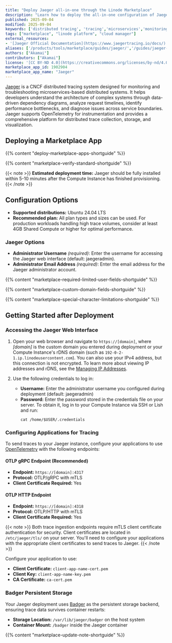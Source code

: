 ```yaml
---
title: "Deploy Jaeger all-in-one through the Linode Marketplace"
description: "Learn how to deploy the all-in-one configuration of Jaeger, a CNCF distributed tracing system for monitoring and troubleshooting microservices architectures, on an Akamai Compute Instance."
published: 2025-09-04
modified: 2025-09-04
keywords: ['distributed tracing', 'tracing','microservices','monitoring','observability','jaeger','cncf']
tags: ["marketplace", "linode platform", "cloud manager"]
external_resources:
- '[Jaeger Official Documentation](https://www.jaegertracing.io/docs/)'
aliases: ['/products/tools/marketplace/guides/jaeger/','/guides/jaeger-marketplace-app/']
authors: ["Akamai"]
contributors: ["Akamai"]
license: '[CC BY-ND 4.0](https://creativecommons.org/licenses/by-nd/4.0)'
marketplace_app_id: 1902904
marketplace_app_name: "Jaeger"
---
```


[Jaeger](https://www.jaegertracing.io/) is a CNCF distributed tracing system designed for monitoring and troubleshooting microservices-based distributed systems. It helps developers understand the architecture of complex systems through data-driven dependency diagrams, analyze request timelines, identify performance bottlenecks, and diagnose issues across service boundaries. Jaeger supports OpenTelemetry for instrumentation and provides a comprehensive platform for distributed trace collection, storage, and visualization.

## Deploying a Marketplace App

{{% content "deploy-marketplace-apps-shortguide" %}}

{{% content "marketplace-verify-standard-shortguide" %}}

{{< note >}}
**Estimated deployment time:** Jaeger should be fully installed within 5-10 minutes after the Compute Instance has finished provisioning.
{{< /note >}}

## Configuration Options

- **Supported distributions:** Ubuntu 24.04 LTS
- **Recommended plan:** All plan types and sizes can be used. For production workloads handling high trace volumes, consider at least 4GB Shared Compute or higher for optimal performance.

### Jaeger Options

- **Administrator Username** *(required)*: Enter the username for accessing the Jaeger web interface (default: jaegeradmin).
- **Administrator Email Address** *(required)*: Enter the email address for the Jaeger administrator account.

{{% content "marketplace-required-limited-user-fields-shortguide" %}}

{{% content "marketplace-custom-domain-fields-shortguide" %}}

{{% content "marketplace-special-character-limitations-shortguide" %}}

## Getting Started after Deployment

### Accessing the Jaeger Web Interface

1.  Open your web browser and navigate to `https://[domain]`, where *[domain]* is the custom domain you entered during deployment or your Compute Instance's rDNS domain (such as `192-0-2-1.ip.linodeusercontent.com`). You can also use your IPv4 address, but this connection is not encrypted. To learn more about viewing IP addresses and rDNS, see the [Managing IP Addresses](/docs/products/compute/compute-instances/guides/manage-ip-addresses/).

2.  Use the following credentials to log in:
    - **Username:** Enter the administrator username you configured during deployment (default: jaegeradmin)
    - **Password:** Enter the password stored in the credentials file on your server. To obtain it, log in to your Compute Instance via SSH or Lish and run:
        ```command
        cat /home/$USER/.credentials
        ```

### Configuring Applications for Tracing

To send traces to your Jaeger instance, configure your applications to use [OpenTelemetry](https://opentelemetry.io/docs/) with the following endpoints:

#### OTLP gRPC Endpoint (Recommended)
- **Endpoint:** `https://[domain]:4317`
- **Protocol:** OTLP/gRPC with mTLS
- **Client Certificate Required:** Yes

#### OTLP HTTP Endpoint
- **Endpoint:** `https://[domain]:4318`
- **Protocol:** OTLP/HTTP with mTLS
- **Client Certificate Required:** Yes

{{< note >}}
Both trace ingestion endpoints require mTLS client certificate authentication for security. Client certificates are located in `/etc/jaeger/tls/` on your server. You'll need to configure your applications with the appropriate client certificates to send traces to Jaeger.
{{< /note >}}

Configure your application to use:
- **Client Certificate:** `client-app-name-cert.pem`
- **Client Key:** `client-app-name-key.pem`
- **CA Certificate:** `ca-cert.pem`

### Badger Persistent Storage

Your Jaeger deployment uses [Badger](https://github.com/hypermodeinc/badger) as the persistent storage backend, ensuring trace data survives container restarts:

- **Storage Location:** `/var/lib/jaeger/badger` on the host system
- **Container Mount:** `/badger` inside the Jaeger container

{{% content "marketplace-update-note-shortguide" %}}